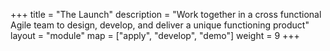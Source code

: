 +++
title = "The Launch"
description = "Work together in a cross functional Agile team to design, develop, and deliver a unique functioning product"
layout = "module"
map = ["apply", "develop", "demo"]
weight = 9
+++
